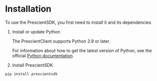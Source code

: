 # Installation

To use the PrescientSDK, you first need to install it and its dependencies

1. Install or update Python

    The PrescientClient supports Python 3.9 or later.

    For information about how to get the latest version of Python, see the official [Python documentation](https://www.python.org/downloads/).

1. Install PrescientSDK

```
pip install prescientsdk
```